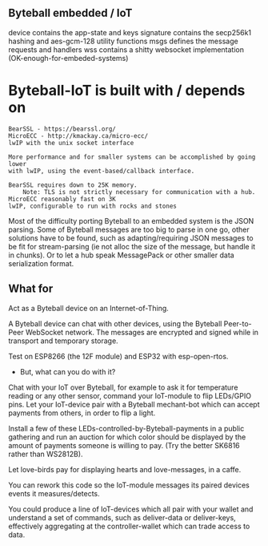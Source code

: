 
## Byteball embedded / IoT

device contains the app-state and keys
signature contains the secp256k1 hashing and aes-gcm-128 utility functions
msgs defines the message requests and handlers
wss contains a shitty websocket implementation (OK-enough-for-embeded-systems)

# Byteball-IoT is built with / depends on

    BearSSL - https://bearssl.org/
    MicroECC - http://kmackay.ca/micro-ecc/
    lwIP with the unix socket interface

    More performance and for smaller systems can be accomplished by going lower
    with lwIP, using the event-based/callback interface.

    BearSSL requires down to 25K memory.
        Note: TLS is not strictly necessary for communication with a hub.
    MicroECC reasonably fast on 3K
    lwIP, configurable to run with rocks and stones

Most of the difficulty porting Byteball to an embedded system is the JSON parsing.
Some of Byteball messages are too big to parse in one go, other solutions have to be
found, such as adapting/requiring JSON messages to be fit for stream-parsing (ie not
alloc the size of the message, but handle it in chunks). Or to let a hub speak MessagePack 
or other smaller data serialization format.

## What for

Act as a Byteball device on an Internet-of-Thing. 

A Byteball device can chat with other devices,
using the Byteball Peer-to-Peer WebSocket network.
The messages are encrypted and signed while in
transport and temporary storage.

Test on ESP8266 (the 12F module) and ESP32 with esp-open-rtos.

- But, what can you do with it?

Chat with your IoT over Byteball, for example to 
ask it for temperature reading or any other sensor,
command your IoT-module to flip LEDs/GPIO pins. Let your
IoT-device pair with a Byteball mechant-bot which can
accept payments from others, in order to flip a light.

Install a few of these LEDs-controlled-by-Byteball-payments
in a public gathering and run an auction for which color
should be displayed by the amount of payments someone is
willing to pay. (Try the better SK6816 rather than WS2812B).

Let love-birds pay for displaying hearts and love-messages,
in a caffe.

You can rework this code so the IoT-module messages its
paired devices events it measures/detects.

You could produce a line of IoT-devices which
all pair with your wallet and understand a set of commands,
such as deliver-data or deliver-keys, effectively
aggregating at the controller-wallet which can trade
access to data.

